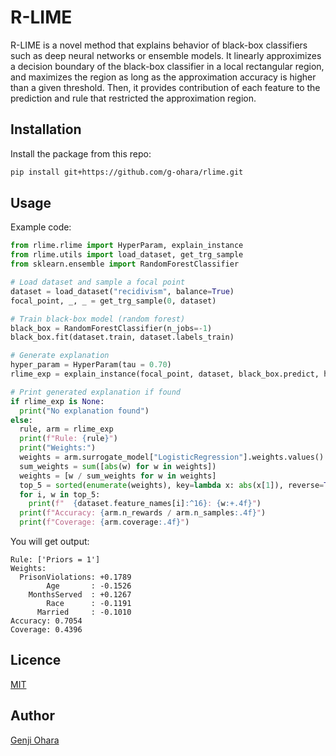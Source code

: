 # R-LIME

R-LIME is a novel method that explains behavior of black-box classifiers such as deep neural networks or ensemble models.
It linearly approximizes a decision boundary of the black-box classifier in a local rectangular region, and maximizes the region as long as the approximation accuracy is higher than a given threshold.
Then, it provides contribution of each feature to the prediction and rule that restricted the approximation region.

## Installation
Install the package from this repo:
```sh
pip install git+https://github.com/g-ohara/rlime.git
```
## Usage
Example code:
```py
from rlime.rlime import HyperParam, explain_instance
from rlime.utils import load_dataset, get_trg_sample
from sklearn.ensemble import RandomForestClassifier

# Load dataset and sample a focal point
dataset = load_dataset("recidivism", balance=True)
focal_point, _, _ = get_trg_sample(0, dataset)

# Train black-box model (random forest)
black_box = RandomForestClassifier(n_jobs=-1)
black_box.fit(dataset.train, dataset.labels_train)

# Generate explanation
hyper_param = HyperParam(tau = 0.70)
rlime_exp = explain_instance(focal_point, dataset, black_box.predict, hyper_param)

# Print generated explanation if found
if rlime_exp is None:
  print("No explanation found")
else:
  rule, arm = rlime_exp
  print(f"Rule: {rule}")
  print("Weights:")
  weights = arm.surrogate_model["LogisticRegression"].weights.values()
  sum_weights = sum([abs(w) for w in weights])
  weights = [w / sum_weights for w in weights]
  top_5 = sorted(enumerate(weights), key=lambda x: abs(x[1]), reverse=True)[:5]
  for i, w in top_5:
    print(f"  {dataset.feature_names[i]:^16}: {w:+.4f}")
  print(f"Accuracy: {arm.n_rewards / arm.n_samples:.4f}")
  print(f"Coverage: {arm.coverage:.4f}")
```
You will get output:
```
Rule: ['Priors = 1']
Weights:
  PrisonViolations: +0.1789
        Age       : -0.1526
    MonthsServed  : +0.1267
        Race      : -0.1191
      Married     : -0.1010
Accuracy: 0.7054
Coverage: 0.4396
```

## Licence
[MIT](https://github.com/g-ohara/rlime/blob/main/LICENSE)

## Author
[Genji Ohara](https://github.com/g-ohara)
